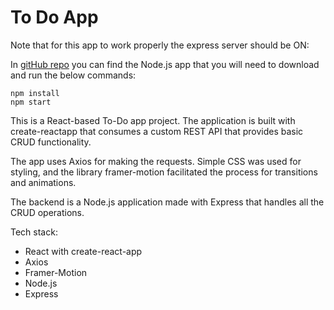 # To Do App

Note that for this app to work properly the express server should be ON:

In [gitHub repo](https://github.com/GDaniel96/todo-server) you can find the Node.js app that you will need to download and run the below commands:

```
npm install
npm start
```

This is a React-based To-Do app project. The application is built with create-reactapp that consumes a custom REST API that provides basic CRUD functionality.

The app uses Axios for making the requests. Simple CSS was used for styling, and the library framer-motion facilitated the process for transitions and animations.

The backend is a Node.js application made with Express that handles all the CRUD operations.

Tech stack:
* React with create-react-app
* Axios
* Framer-Motion
* Node.js
* Express
